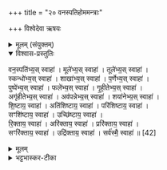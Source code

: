 +++
title = "२० वनस्पतिहोममन्त्राः"

+++
विश्वेदेवा ऋषयः
<details><summary>मूलम् (संयुक्तम्)</summary>

वन॒स्पति॑भ्य॒स्स्वाहा॒ मूले॑भ्य॒स्स्वाहा॒ तूले॑भ्य॒स्स्वाहा॒ स्कन्धो॑भ्य॒स्स्वाहा॒ शाखा॑भ्य॒स्स्वाहा॑ प॒र्णेभ्य॒स्स्वाहा॒ पुष्पे॑भ्य॒स्स्वाहा॒ फले॑भ्य॒स्स्वाहा॑ गृही॒तेभ्य॒स्स्वाहाऽगृ॑हीतेभ्य॒स्स्वाहाऽव॑पन्नेभ्य॒स्स्वाहा॒ शया॑नेभ्य॒स्स्वाहा॑ शि॒ष्टाय॒ स्वाहाति॑शिष्टाय॒ स्वाहा॒ परि॑शिष्टाय॒ स्वाहा॒ सꣳशि॑ष्टाय॒ स्वाहोच्छि॑ष्टाय॒ स्वाहा॑ रि॒क्ताय॒ स्वाहाऽरि॑क्ताय॒ स्वाहा॒ प्ररि॑क्ताय॒ स्वाहा॒ सꣳरि॑क्ताय॒ स्वाहोद्रि॑क्ताय॒ स्वाहा॒ सर्व॑स्मै॒ स्वाहा॑ ॥ [42]
</details>

<details open><summary>विश्वास-प्रस्तुतिः</summary>

वन॒स्पति॑भ्य॒स् स्वाहा॑ । मूले॑भ्य॒स् स्वाहा॑ । तूले॑भ्य॒स् स्वाहा॑ ।  
स्कन्धो॑भ्य॒स् स्वाहा॑ । शाखा॑भ्य॒स् स्वाहा॑ । प॒र्णेभ्य॒स् स्वाहा॑ ।  
पुष्पे॑भ्य॒स् स्वाहा॑ । फले॑भ्य॒स् स्वाहा॑ । गृ॒ही॒तेभ्य॒स् स्वाहा॑ ।  
अगृ॑हीतेभ्य॒स् स्वाहा॑ । अव॑पन्नेभ्य॒स् स्वाहा॑ । शया॑नेभ्य॒स् स्वाहा॑ ।  
शि॒ष्टाय॒ स्वाहा॑ । अति॑शिष्टाय॒ स्वाहा॑ । परि॑शिष्टाय॒ स्वाहा॑ ।  
सꣳशि॑ष्टाय॒ स्वाहा॑ । उच्छि॑ष्टाय॒ स्वाहा॑ ।  
रि॒क्ताय॒ स्वाहा॑ । अरि॑क्ताय॒ स्वाहा॑ । प्ररि॑क्ताय॒ स्वाहा॑ ।  
सꣳरि॑क्ताय॒ स्वाहा॑ । उद्रि॑क्ताय॒ स्वाहा॑ । सर्व॑स्मै॒ स्वाहा॑ ॥ [42]
</details>

<details><summary>मूलम्</summary>

वन॒स्पति॑भ्य॒स् स्वाहा॑ । मूले॑भ्य॒स् स्वाहा॑ । तूले॑भ्य॒स् स्वाहा॑ ।  
स्कन्धो॑भ्य॒स् स्वाहा॑ । शाखा॑भ्य॒स् स्वाहा॑ । प॒र्णेभ्य॒स् स्वाहा॑ ।  
पुष्पे॑भ्य॒स् स्वाहा॑ । फले॑भ्य॒स् स्वाहा॑ । गृ॒ही॒तेभ्य॒स् स्वाहा॑ ।  
अगृ॑हीतेभ्य॒स् स्वाहा॑ । अव॑पन्नेभ्य॒स् स्वाहा॑ । शया॑नेभ्य॒स् स्वाहा॑ ।  
शि॒ष्टाय॒ स्वाहा॑ । अति॑शिष्टाय॒ स्वाहा॑ । परि॑शिष्टाय॒ स्वाहा॑ ।  
सꣳशि॑ष्टाय॒ स्वाहा॑ । उच्छि॑ष्टाय॒ स्वाहा॑ ।  
रि॒क्ताय॒ स्वाहा॑ । अरि॑क्ताय॒ स्वाहा॑ । प्ररि॑क्ताय॒ स्वाहा॑ ।  
सꣳरि॑क्ताय॒ स्वाहा॑ । उद्रि॑क्ताय॒ स्वाहा॑ । सर्व॑स्मै॒ स्वाहा॑ ॥ [42]
</details>

<details><summary>भट्टभास्कर-टीका</summary>

1अथ वनस्पतिहोमाः - वनस्पतिभ्य इत्याद्याः ॥ वनस्पतयः फलिनः। उपलक्षणत्वात् सर्वेऽपि शाखिनो गृह्यन्ते, पारस्करादित्वात्सुट्, 'उभे वनस्पत्यादिषु युगपत्' इति पूर्वोत्तरयोर्युगपत्प्रकृतिस्वरत्वम्, । स्कन्धोभ्यः । वर्णव्यत्ययः, सकारन्त एव वा ।. गृहीतादीनि व्याख्यातानि । शिष्टाय क्रियासूपयुक्ताय । 'अतिशिष्टाय उपयुज्य स्थापितैकदेशाय । 'परिशिष्टाय उपयोगातिरिक्ताय । संशिष्टाय संपूर्णमुपयुज्य त्यक्ताय । रिक्ताय पुष्पफलैर्वर्जिताय । अतिरिक्ताय अन्यतर युक्ताय । प्ररिक्ताय पुष्पफलैः सर्वथा वर्जिताय । संरिक्ताय पर्णैश्च वर्जिताय । उद्रिक्ताय सर्वैस्समृद्धाय । अत्र प्रादिसमासे व्यत्ययेन अव्ययपूर्वपदप्रकृतिस्वरत्वम् । गतिसमासे 'गतिरनन्तरः' इति गतेः प्रकृतिस्वरत्वम् ॥

इति भट्टभास्करमिश्रविरचिते ज्ञानयज्ञाख्ये यजुर्वेदभाष्ये सप्तमे काण्डे तृतीयप्रश्ने विंशोनुवाकः ॥
समाप्तश्च प्रपाठकः ॥

</details>